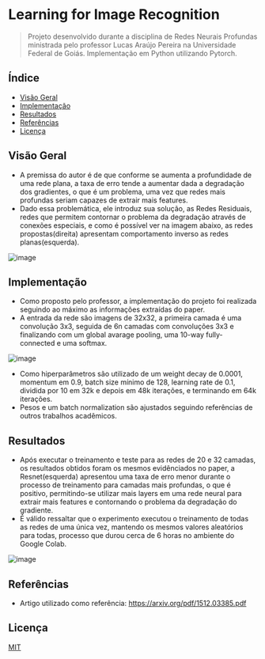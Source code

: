 # Learning for Image Recognition

> Projeto desenvolvido durante a disciplina de Redes Neurais Profundas ministrada pelo professor Lucas Araújo Pereira na Universidade Federal de Goiás. Implementação em Python utilizando Pytorch.

## Índice

- [Visão Geral](#visão-geral)
- [Implementação](#implementação)
- [Resultados](#resultados)
- [Referências](#referências)
- [Licença](#licença)

## Visão Geral

* A premissa do autor é de que conforme se aumenta a profundidade de uma rede plana, a taxa de erro tende a aumentar dada a degradação dos gradientes, o que é um problema, uma vez que redes mais profundas seriam capazes de extrair mais features.
* Dado essa problemática, ele introduz sua solução, as Redes Residuais, redes que permitem contornar o problema da degradação através de conexões especiais, e como é possível ver na imagem abaixo, as redes propostas(direita) apresentam comportamento inverso as redes planas(esquerda). 

![image](https://github.com/makucas/Deep-Residual-Learning-for-Image-Recognition/assets/46076494/cb81d308-5193-4065-9cd0-ad76d6fc3431)

## Implementação

* Como proposto pelo professor, a implementação do projeto foi realizada seguindo ao máximo as informações extraídas do paper.
* A entrada da rede são imagens de 32x32, a primeira camada é uma convolução 3x3, seguida de 6n camadas com convoluções 3x3 e finalizando com um global avarage pooling, uma 10-way fully-connected e uma softmax.
  
![image](https://github.com/makucas/Deep-Residual-Learning-for-Image-Recognition/assets/46076494/7ca803e6-f891-4a94-be08-37fcea47af1c)

* Como hiperparâmetros são utilizado de um weight decay de 0.0001, momentum em 0.9, batch size mínimo de 128, learning rate de 0.1, dividida por 10 em 32k e depois em 48k iterações, e terminando em 64k iterações.
*  Pesos e um batch normalization são ajustados seguindo referências de outros trabalhos acadêmicos. 
## Resultados

* Após executar o treinamento e teste para as redes de 20 e 32 camadas, os resultados obtidos foram os mesmos evidênciados no paper, a Resnet(esquerda) apresentou uma taxa de erro menor durante o processo de treinamento para camadas mais profundas, o que é positivo, permitindo-se utilizar mais layers em uma rede neural para extrair mais features e contornando o problema da degradação do gradiente.
* É válido ressaltar que o experimento executou o treinamento de todas as redes de uma única vez, mantendo os mesmos valores aleatórios para todas, processo que durou cerca de 6 horas no ambiente do Google Colab.
  
![image](https://github.com/makucas/Deep-Residual-Learning-for-Image-Recognition/assets/46076494/743a956e-f862-49ac-b35b-50f53a68b403)

## Referências
* Artigo utilizado como referência: https://arxiv.org/pdf/1512.03385.pdf

## Licença
[MIT](https://choosealicense.com/licenses/mit/)

